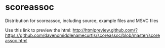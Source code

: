 # scoreassoc
Distribution for scoreassoc, including source, example files and MSVC files

Use this link to preview the html:
http://htmlpreview.github.com/?https://github.com/davenomiddlenamecurtis/scoreassoc/blob/master/scoreassoc.html
